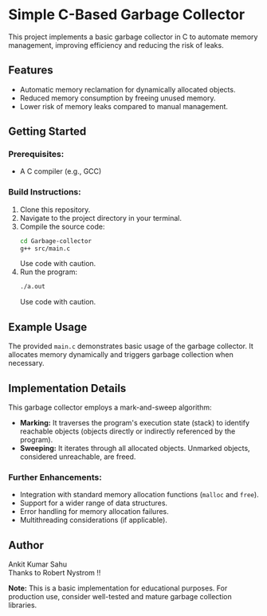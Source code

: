 # Simple C-Based Garbage Collector

This project implements a basic garbage collector in C to automate memory management, improving efficiency and reducing the risk of leaks.

## Features

- Automatic memory reclamation for dynamically allocated objects.
- Reduced memory consumption by freeing unused memory.
- Lower risk of memory leaks compared to manual management.

## Getting Started

### Prerequisites:

- A C compiler (e.g., GCC)

### Build Instructions:

1. Clone this repository.
2. Navigate to the project directory in your terminal.
3. Compile the source code:
    ```bash
    cd Garbage-collector
    g++ src/main.c
    ```
    Use code with caution.
4. Run the program:
    ```bash
    ./a.out
    ```
    Use code with caution.

## Example Usage

The provided `main.c` demonstrates basic usage of the garbage collector. It allocates memory dynamically and triggers garbage collection when necessary.

## Implementation Details

This garbage collector employs a mark-and-sweep algorithm:

- **Marking:** It traverses the program's execution state (stack) to identify reachable objects (objects directly or indirectly referenced by the program).
- **Sweeping:** It iterates through all allocated objects. Unmarked objects, considered unreachable, are freed.

### Further Enhancements:

- Integration with standard memory allocation functions (`malloc` and `free`).
- Support for a wider range of data structures.
- Error handling for memory allocation failures.
- Multithreading considerations (if applicable).

## Author

Ankit Kumar Sahu<br>
Thanks to Robert Nystrom !!

**Note:**
This is a basic implementation for educational purposes. For production use, consider well-tested and mature garbage collection libraries.
